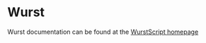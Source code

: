 # Wurst

Wurst documentation can be found at the [WurstScript homepage](https://wurstscript.github.io/WurstScript/)
